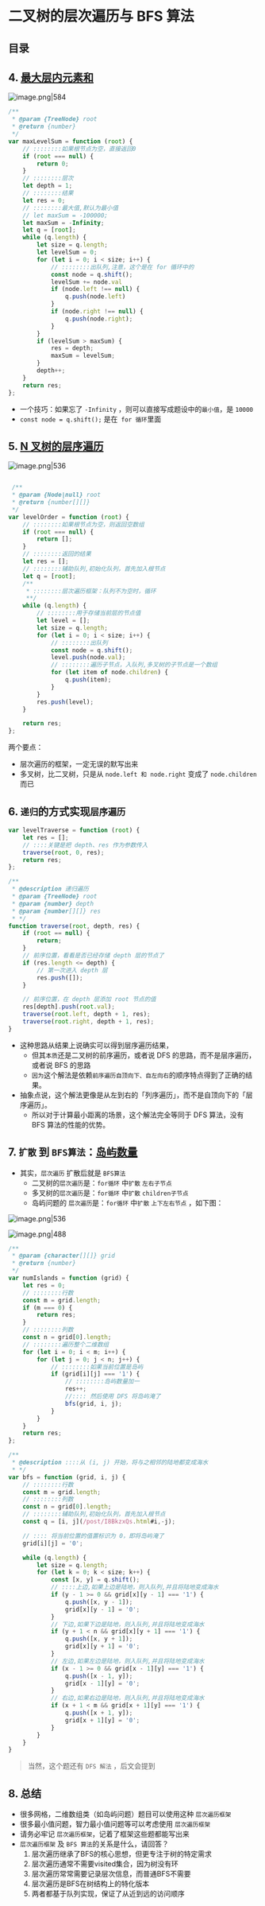 
# 二叉树的层次遍历与 BFS 算法





## 目录
<!-- toc -->
 ## 4. [最大层内元素和](https://leetcode.cn/problems/maximum-level-sum-of-a-binary-tree/) 

![image.png|584](https://832-1310531898.cos.ap-beijing.myqcloud.com/6a912bcd4a453071884f3f4c510d2196.png)

```javascript
/**
 * @param {TreeNode} root
 * @return {number}
 */
var maxLevelSum = function (root) {
    // ::::::::如果根节点为空，直接返回0
    if (root === null) {
        return 0;
    }
    // ::::::::层次
    let depth = 1;
    // ::::::::结果
    let res = 0;
    // ::::::::最大值,默认为最小值
    // let maxSum = -100000;
    let maxSum = -Infinity;
    let q = [root];
    while (q.length) {
        let size = q.length;
        let levelSum = 0;
        for (let i = 0; i < size; i++) {
            // ::::::::出队列,注意，这个是在 for 循环中的
            const node = q.shift();
            levelSum += node.val
            if (node.left !== null) {
                q.push(node.left)
            }
            if (node.right !== null) {
                q.push(node.right);
            }
        }
        if (levelSum > maxSum) {
            res = depth;
            maxSum = levelSum;
        }
        depth++;
    }
    return res;
};

```

- 一个技巧：如果忘了 `-Infinity` ，则可以直接写成题设中的`最小值`，是 `10000`
- `const node = q.shift();` 是在` for 循环`里面

## 5. [N 叉树的层序遍历](https://leetcode.cn/problems/n-ary-tree-level-order-traversal/)

![image.png|536](https://832-1310531898.cos.ap-beijing.myqcloud.com/4a4b1ffb2de4d27a1f984f490be949ec.png)

```javascript

 /**
 * @param {Node|null} root
 * @return {number[][]}
 */
var levelOrder = function (root) {
    // ::::::::如果根节点为空，则返回空数组
    if (root === null) {
        return [];
    }
    // ::::::::返回的结果
    let res = [];
    // ::::::::辅助队列,初始化队列，首先加入根节点
    let q = [root];
    /**
     * ::::::::层次遍历框架：队列不为空时，循环
     **/
    while (q.length) {
        // ::::::::用于存储当前层的节点值
        let level = [];
        let size = q.length;
        for (let i = 0; i < size; i++) {
            // ::::::::出队列
            const node = q.shift();
            level.push(node.val);
            // ::::::::遍历子节点，入队列,多叉树的子节点是一个数组
            for (let item of node.children) {
                q.push(item);
            }
        }
        res.push(level);
    }

    return res;
};
```

两个要点：
- 层次遍历的框架，一定无误的默写出来
- 多叉树，比二叉树，只是从 `node.left 和 node.right`  变成了  `node.children`  而已

## 6. `递归`的方式实现`层序遍历`

```javascript
var levelTraverse = function (root) {
    let res = [];
    // ::::关键是把 depth、res 作为参数传入
    traverse(root, 0, res);
    return res;
};

/**
 * @description 递归遍历
 * @param {TreeNode} root
 * @param {number} depth
 * @param {number[][]} res
 * */
function traverse(root, depth, res) {
    if (root == null) {
        return;
    }
    // 前序位置，看看是否已经存储 depth 层的节点了
    if (res.length <= depth) {
        // 第一次进入 depth 层
        res.push([]);
    }

    // 前序位置，在 depth 层添加 root 节点的值
    res[depth].push(root.val);
    traverse(root.left, depth + 1, res);
    traverse(root.right, depth + 1, res);
}
```

- 这种思路从结果上说确实可以得到层序遍历结果，
    - 但其`本质`还是二叉树的前序遍历，或者说 DFS 的思路，而不是层序遍历，或者说 BFS 的思路
    - `因为`这个解法是依赖`前序遍历自顶向下、自左向右`的顺序特点得到了正确的结果。
- 抽象点说，这个解法更像是从左到右的「列序遍历」，而不是自顶向下的「层序遍历」。
	- 所以对于计算最小距离的场景，这个解法完全等同于 DFS 算法，没有 BFS 算法的性能的优势。

## 7. `扩散` 到 `BFS算法`：[岛屿数量](https://leetcode.cn/problems/number-of-islands/)

- 其实，`层次遍历` 扩散后就是 `BFS算法`
	- 二叉树的`层次遍历`是：`for循环` 中`扩散`  `左右子节点`
	- 多叉树的`层次遍历`是：`for循环` 中`扩散`  `children子节点`
	- 岛屿问题的 `层次遍历`是：`for循环` 中`扩散`  `上下左右节点` ，如下图：

![image.png|536](https://832-1310531898.cos.ap-beijing.myqcloud.com/24d04b560b16db3c6049f57b2b37d476.png)

![image.png|488](https://832-1310531898.cos.ap-beijing.myqcloud.com/2b15033aff9a4463aa0c2c7ad1a59f47.png)

```javascript
/**
 * @param {character[][]} grid
 * @return {number}
 */
var numIslands = function (grid) {
    let res = 0;
    // ::::::::行数
    const m = grid.length;
    if (m === 0) {
        return res;
    }
    // ::::::::列数
    const n = grid[0].length;
    // ::::::::遍历整个二维数组
    for (let i = 0; i < m; i++) {
        for (let j = 0; j < n; j++) {
            // ::::::::如果当前位置是岛屿
            if (grid[i][j] === '1') {
                // ::::::::岛屿数量加一
                res++;
                //:::: 然后使用 DFS 将岛屿淹了
                bfs(grid, i, j);
            }
        }
    }
    return res;
};

/**
 * @description ::::从 (i, j) 开始，将与之相邻的陆地都变成海水
 * */
var bfs = function (grid, i, j) {
    // ::::::::行数
    const m = grid.length;
    // ::::::::列数
    const n = grid[0].length;
    // ::::::::辅助队列,初始化队列，首先加入根节点
    const q = [i, j](/post/I8BkzxQs.html#i,-j);

    // :::: 将当前位置的值置标识为 0，即将岛屿淹了
    grid[i][j] = '0';

    while (q.length) {
        let size = q.length;
        for (let k = 0; k < size; k++) {
            const [x, y] = q.shift();
            // ::::上边,如果上边是陆地，则入队列,并且将陆地变成海水
            if (y - 1 >= 0 && grid[x][y - 1] === '1') {
                q.push([x, y - 1]);
                grid[x][y - 1] = '0';
            }
            // 下边,如果下边是陆地，则入队列,并且将陆地变成海水
            if (y + 1 < n && grid[x][y + 1] === '1') {
                q.push([x, y + 1]);
                grid[x][y + 1] = '0';
            }
            // 左边,如果左边是陆地，则入队列,并且将陆地变成海水
            if (x - 1 >= 0 && grid[x - 1][y] === '1') {
                q.push([x - 1, y]);
                grid[x - 1][y] = '0';
            }
            // 右边,如果右边是陆地，则入队列,并且将陆地变成海水
            if (x + 1 < m && grid[x + 1][y] === '1') {
                q.push([x + 1, y]);
                grid[x + 1][y] = '0';
            }
        }
    }
}

```

> 当然，这个题还有 `DFS 解法` ，后文会提到

## 8. 总结

- 很多网格，二维数组类（如岛屿问题）题目可以使用这种 `层次遍历框架`
- 很多最小值问题，智力最小值问题等可以考虑使用 `层次遍历框架`
- 请务必牢记 `层次遍历框架`，记着了框架这些题都能写出来
- `层次遍历框架` 及 `BFS 算法`的关系是什么，请回答？
	1. 层次遍历继承了BFS的核心思想，但更专注于树的特定需求
	2. 层次遍历通常不需要visited集合，因为树没有环
	3. 层次遍历常常需要记录层次信息，而普通BFS不需要
	4. 层次遍历是BFS在树结构上的特化版本
	5. 两者都基于队列实现，保证了从近到远的访问顺序

